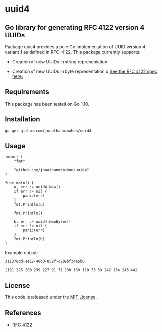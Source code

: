 # uuid4 #

## Go library for generating RFC 4122 version 4 UUIDs ##

Package uuid4 provides a pure Go implementation of UUID version 4 variant 1 as defined in RFC-4122. This package currently supports:

* Creation of new UUIDs in string representation

* Creation of new UUIDs in byte representation
q
[See the RFC 4122 spec here.](https://tools.ietf.org/html/rfc4122)

## Requirements ##

This package has been tested on Go 1.10.

## Installation ##

```
go get github.com/jonathanmcmahon/uuid4
```

## Usage ##

```
import (
	"fmt"

	"github.com/jonathanmcmahon/uuid4"
)

func main() {
	u, err := uuid4.New()
	if err != nil {
		panic(err)
	}
	fmt.Println(u)

	fmt.Println()

	b, err := uuid4.NewBytes()
	if err != nil {
		panic(err)
	}
	fmt.Println(b)
}
```

Example output:

```
311378dd-1e12-40d0-852f-c209bf34a5b0

[191 225 203 239 127 91 71 230 169 110 55 39 242 134 245 44]
```

## License ##

This code is released under the [MIT License](./LICENSE). 

## References ##

* [RFC 4122](https://tools.ietf.org/html/rfc4122)
